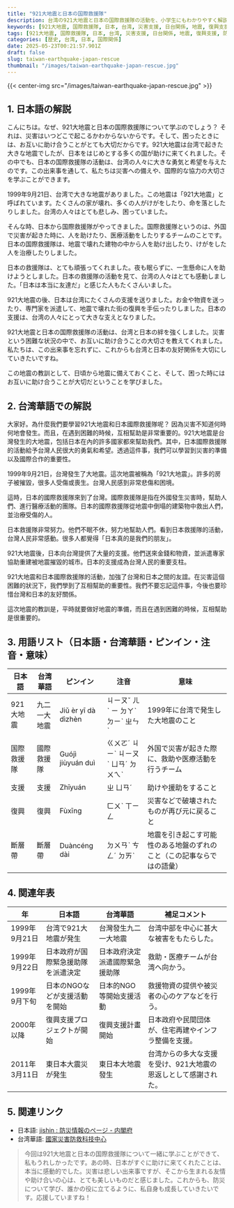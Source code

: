 ```yaml
---
title: "921大地震と日本の国際救援隊"
description: 台湾の921大地震と日本の国際救援隊の活動を、小学生にもわかりやすく解説します。日台の絆を深めた災害支援について学びましょう。
keywords: [921大地震, 国際救援隊, 日本, 台湾, 災害支援, 日台関係, 地震, 復興支援]
tags: [921大地震, 国際救援隊, 日本, 台湾, 災害支援, 日台関係, 地震, 復興支援, 防災]
categories: [歴史, 台湾, 日本, 国際関係]
date: 2025-05-23T00:21:57.901Z
draft: false
slug: taiwan-earthquake-japan-rescue
thumbnail: "/images/taiwan-earthquake-japan-rescue.jpg"
---
```


{{< center-img src="/images/taiwan-earthquake-japan-rescue.jpg" >}}

## 1. 日本語の解説

こんにちは。なぜ、921大地震と日本の国際救援隊について学ぶのでしょう？ それは、災害はいつどこで起こるかわからないからです。そして、困ったときには、お互いに助け合うことがとても大切だからです。921大地震は台湾で起きた大きな地震でしたが、日本をはじめとする多くの国が助けに来てくれました。その中でも、日本の国際救援隊の活動は、台湾の人々に大きな勇気と希望を与えたのです。この出来事を通して、私たちは災害への備えや、国際的な協力の大切さを学ぶことができます。

1999年9月21日、台湾で大きな地震がありました。この地震は「921大地震」と呼ばれています。たくさんの家が壊れ、多くの人がけがをしたり、命を落としたりしました。台湾の人々はとても悲しみ、困っていました。

そんな時、日本から国際救援隊がやってきました。国際救援隊というのは、外国で災害が起きた時に、人を助けたり、医療活動をしたりするチームのことです。日本の国際救援隊は、地震で壊れた建物の中から人を助け出したり、けがをした人を治療したりしました。

日本の救援隊は、とても頑張ってくれました。夜も眠らずに、一生懸命に人を助けようとしました。日本の救援隊の活動を見て、台湾の人々はとても感動しました。「日本は本当に友達だ」と感じた人もたくさんいました。

921大地震の後、日本は台湾にたくさんの支援を送りました。お金や物資を送ったり、専門家を派遣して、地震で壊れた街の復興を手伝ったりしました。日本の支援は、台湾の人々にとって大きな支えとなりました。

921大地震と日本の国際救援隊の活動は、台湾と日本の絆を強くしました。災害という困難な状況の中で、お互いに助け合うことの大切さを教えてくれました。私たちは、この出来事を忘れずに、これからも台湾と日本の友好関係を大切にしていきたいですね。

この地震の教訓として、日頃から地震に備えておくこと、そして、困った時にはお互いに助け合うことが大切だということを学びました。

## 2. 台湾華語での解説

大家好。為什麼我們要學習921大地震和日本國際救援隊呢？ 因為災害不知道何時何地會發生。而且，在遇到困難的時候，互相幫助是非常重要的。921大地震是台灣發生的大地震，包括日本在內的許多國家都來幫助我們。其中，日本國際救援隊的活動給予台灣人民很大的勇氣和希望。透過這件事，我們可以學習到災害的準備以及國際合作的重要性。

1999年9月21日，台灣發生了大地震。這次地震被稱為「921大地震」。許多的房子被摧毀，很多人受傷或喪生。台灣人民感到非常悲傷和困境。

這時，日本的國際救援隊來到了台灣。國際救援隊是指在外國發生災害時，幫助人們、進行醫療活動的團隊。日本的國際救援隊從地震中倒塌的建築物中救出人們，並治療受傷的人。

日本救援隊非常努力。他們不眠不休，努力地幫助人們。看到日本救援隊的活動，台灣人民非常感動。很多人都覺得「日本真的是我們的朋友」。

921大地震後，日本向台灣提供了大量的支援。他們送來金錢和物資，並派遣專家協助重建被地震摧毀的城市。日本的支援成為台灣人民的重要支柱。

921大地震和日本國際救援隊的活動，加強了台灣和日本之間的友誼。在災害這個困難的狀況下，我們學到了互相幫助的重要性。我們不要忘記這件事，今後也要珍惜台灣和日本的友好關係。

這次地震的教訓是，平時就要做好地震的準備，而且在遇到困難的時候，互相幫助是很重要的。

## 3. 用語リスト（日本語・台湾華語・ピンイン・注音・意味）

| 日本語 | 台湾華語 | ピンイン | 注音 | 意味 |
|---|---|---|---|---|
| 921大地震 | 九二一大地震 | Jiǔ èr yī dà dìzhèn | ㄐㄧㄡˇ ㄦˋ ㄧ ㄉㄚˋ ㄉㄧˋ ㄓㄣˋ | 1999年に台湾で発生した大地震のこと |
| 国際救援隊 | 國際救援隊 | Guójì jiùyuán duì | ㄍㄨㄛˊ ㄐㄧˋ ㄐㄧㄡˋ ㄩㄢˊ ㄉㄨㄟˋ | 外国で災害が起きた際に、救助や医療活動を行うチーム |
| 支援 | 支援 | Zhīyuán | ㄓ ㄩㄢˊ | 助けや援助をすること |
| 復興 | 復興 | Fùxīng | ㄈㄨˋ ㄒㄧㄥ | 災害などで破壊されたものが再び元に戻ること |
| 斷層帶 | 斷層帶 | Duàncéng dài | ㄉㄨㄢˋ ㄘㄥˊ ㄉㄞˋ | 地震を引き起こす可能性のある地盤のずれのこと（この記事ならではの語彙）|

## 4. 関連年表

| 年 | 日本語 | 台湾華語 | 補足コメント |
|---|---|---|---|
| 1999年9月21日 | 台湾で921大地震が発生 | 台灣發生九二一大地震 | 台湾中部を中心に甚大な被害をもたらした。 |
| 1999年9月22日 | 日本政府が国際緊急援助隊を派遣決定 | 日本政府決定派遣國際緊急援助隊 | 救助・医療チームが台湾へ向かう。 |
| 1999年9月下旬 | 日本のNGOなどが支援活動を開始 | 日本的NGO等開始支援活動 | 救援物資の提供や被災者の心のケアなどを行う。 |
| 2000年以降 | 復興支援プロジェクトが開始 | 復興支援計畫開始 | 日本政府や民間団体が、住宅再建やインフラ整備を支援。 |
| 2011年3月11日 | 東日本大震災が発生 | 東日本大地震發生 | 台湾からの多大な支援を受け、921大地震の恩返しとして感謝された。 |

## 5. 関連リンク

*   日本語: [jishin : 防災情報のページ - 内閣府](https://www.bousai.go.jp/jishin/epcf/epcf3/23-03.html)
*   台湾華語: [國家災害防救科技中心](https://www.ncdr.nat.gov.tw/)

> 今回は921大地震と日本の国際救援隊について一緒に学ぶことができて、私もうれしかったです。あの時、日本がすぐに助けに来てくれたことは、本当に感動的でした。災害は悲しい出来事ですが、そこから生まれる友情や助け合いの心は、とても美しいものだと感じました。これからも、防災について学び、誰かの役に立てるように、私自身も成長していきたいです。応援していますね！
